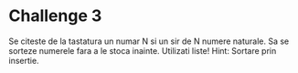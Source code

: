 # Challenge 3
Se citeste de la tastatura un numar N si un sir de N numere naturale.
Sa se sorteze numerele fara a le stoca inainte.
Utilizati liste!
Hint: Sortare prin insertie.
